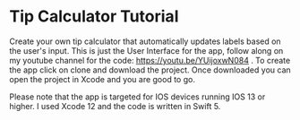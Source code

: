 # Tip Calculator Tutorial


Create your own tip calculator that automatically updates labels based on the user's input. This is just the User Interface for the app, 
follow along on my youtube channel for the code: https://youtu.be/YUijoxwN084 . To create the app click on clone and download the project. 
Once downloaded you can open the project in Xcode and you are good to go.

Please note that the app is targeted for IOS devices running IOS 13 or higher. I used Xcode 12 and the code is written in Swift 5.
